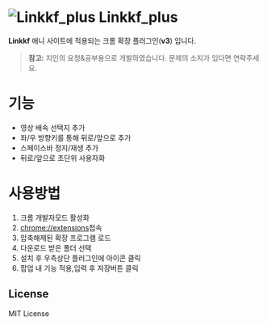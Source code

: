 # ![Linkkf_plus](https://i.imgur.com/a8Hemvt.png) Linkkf_plus
 **Linkkf** 애니 사이트에 적용되는 크롬 확장 플러그인(**v3**) 입니다.
 > **참고:** 지인의 요청&공부용으로 개발하였습니다. 문제의 소지가 있다면 연락주세요.

# 기능
+ 영상 배속 선택지 추가
+ 좌/우 방향키를 통해 뒤로/앞으로 추가
+ 스페이스바 정지/재생 추가
+ 뒤로/앞으로 초단위 사용자화

# 사용방법

 1. 크롬 개발자모드 활성화
 2. [chrome://extensions](chrome://extensions)접속
 3. 압축해제된 확장 프로그램 로드
 4. 다운로드 받은 폴더 선택
 5. 설치 후 우측상단 플러그인에 아이콘 클릭
 6. 팝업 내 기능 적용,입력 후 저장버튼 클릭
 
## License

MIT License